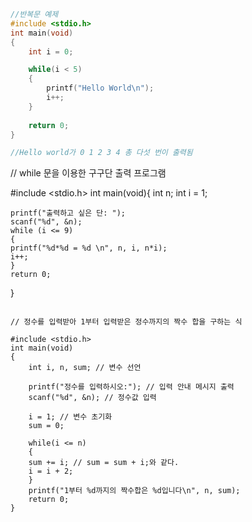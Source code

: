 ```C
//반복문 예제
#include <stdio.h>
int main(void)
{
    int i = 0;

    while(i < 5)
    {
        printf("Hello World\n");
        i++;
    } 
    
    return 0;
} 

//Hello world가 0 1 2 3 4 총 다섯 번이 출력됨

```

// while 문을 이용한 구구단 출력 프로그램

#include <stdio.h>
int main(void){
    int n;
    int i = 1;

    printf("출력하고 싶은 단: ");
    scanf("%d", &n);
    while (i <= 9)
    {
    printf("%d*%d = %d \n", n, i, n*i);
    i++;
    }
    return 0; 
}
```

// 정수를 입력받아 1부터 입력받은 정수까지의 짝수 합을 구하는 식

#include <stdio.h>
int main(void)
{
    int i, n, sum; // 변수 선언

    printf("정수를 입력하시오:"); // 입력 안내 메시지 출력
    scanf("%d", &n); // 정수값 입력

    i = 1; // 변수 초기화
    sum = 0;

    while(i <= n)
    {
    sum += i; // sum = sum + i;와 같다.
    i = i + 2;
    }
    printf("1부터 %d까지의 짝수합은 %d입니다\n", n, sum);
    return 0;
}
```
